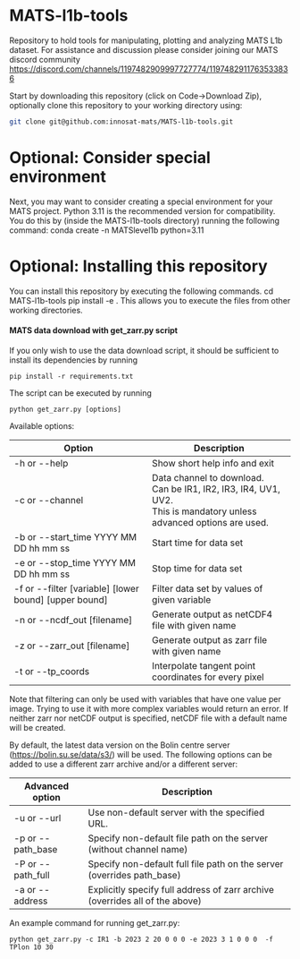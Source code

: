 # MATS-l1b-tools
Repository to hold tools for manipulating, plotting and analyzing MATS L1b dataset. 
For assistance and discussion please consider joining our MATS discord community
https://discord.com/channels/1197482909997727774/1197482911763533836

Start by downloading this repository (click on Code->Download Zip), optionally clone this repository to your working directory using:
```bash
git clone git@github.com:innosat-mats/MATS-l1b-tools.git
```

# Optional: Consider special environment 
Next, you may want to consider creating a special environment for your MATS project. Python 3.11 is the recommended version for compatibility. You do this by (inside the MATS-l1b-tools directory) running the following command:
conda create -n MATSlevel1b python=3.11 

# Optional: Installing this repository 
You can install this repository by executing the following commands. 
cd MATS-l1b-tools
pip install -e .
This allows you to execute the files from other working directories.

#### MATS data download with get_zarr.py script
If you only wish to use the data download script, it should be sufficient to install its dependencies by running

    pip install -r requirements.txt

The script can be executed by running 

    python get_zarr.py [options]

 Available options:

| Option    | Description |
| --------- | ----------- |                       
|-h or --help                           | Show short help info and exit |
|-c or --channel                        | Data channel to download.<br>Can be IR1, IR2, IR3, IR4, UV1, UV2.<br>This is mandatory unless advanced options are used. |
|-b or --start_time YYYY MM DD hh mm ss | Start time for data set |
|-e or --stop_time YYYY MM DD hh mm ss  | Stop time for data set |
|-f or --filter [variable] [lower bound] [upper bound] | Filter data set by values of given variable |
|-n or --ncdf_out [filename]            | Generate output as netCDF4 file with given name |
|-z or --zarr_out [filename]            | Generate output as zarr file with given name |
|-t or --tp_coords                      | Interpolate tangent point coordinates for every pixel |

Note that filtering can only be used with variables that have one value per image. Trying to use it with more complex variables would return an error. 
If neither zarr nor netCDF output is specified, netCDF file with a default name will be created.

By default, the latest data version on the Bolin centre server (https://bolin.su.se/data/s3/) will be used. The following options can be added to use a different zarr archive and/or a different server:

| Advanced option   | Description |
| ---------         | ----------- |  
|-u or --url        | Use non-default server with the specified URL. |
|-p or --path_base  | Specify non-default file path on the server (without channel name) |
|-P or --path_full  | Specify non-default full file path on the server (overrides path_base) |
|-a or --address    | Explicitly specify full address of zarr archive (overrides all of the above) |

An example command for running get_zarr.py:

    python get_zarr.py -c IR1 -b 2023 2 20 0 0 0 -e 2023 3 1 0 0 0  -f TPlon 10 30
